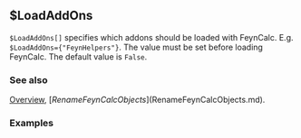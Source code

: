 ## $LoadAddOns

`$LoadAddOns[]` specifies which addons should be loaded with FeynCalc. E.g. `$LoadAddOns={"FeynHelpers"}`. The value must be set before loading FeynCalc. The default value is `False`.

### See also

[Overview](Extra/FeynCalc.md), [$RenameFeynCalcObjects]($RenameFeynCalcObjects.md).

### Examples
